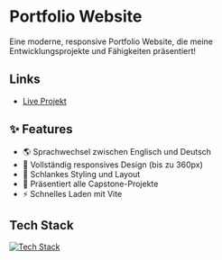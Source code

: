 # Portfolio Website
Eine moderne, responsive Portfolio Website, die meine Entwicklungsprojekte und Fähigkeiten präsentiert!

## Links
- [Live Projekt](https://vincentlucht.vercel.app)

## ✨ Features
- 🌎 Sprachwechsel zwischen Englisch und Deutsch
- 📱 Vollständig responsives Design (bis zu 360px)
- 🎨 Schlankes Styling und Layout
- 🚀 Präsentiert alle Capstone-Projekte
- ⚡️ Schnelles Laden mit Vite

## Tech Stack
[![Tech Stack](https://skillicons.dev/icons?i=ts,react,tailwind,vite)](https://skillicons.dev)
